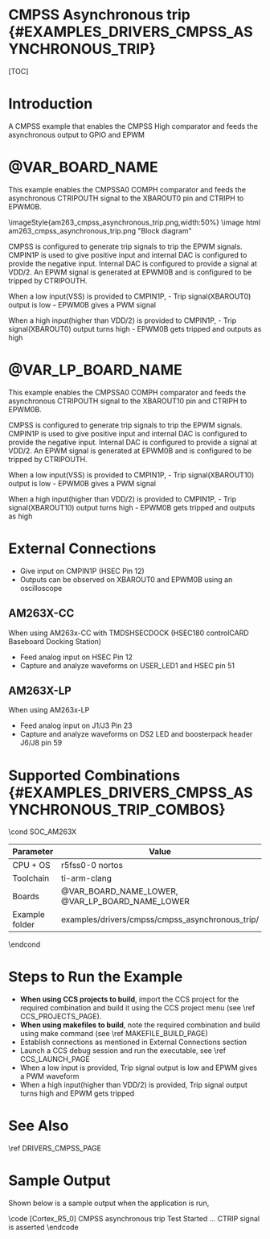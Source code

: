 # CMPSS Asynchronous trip {#EXAMPLES_DRIVERS_CMPSS_ASYNCHRONOUS_TRIP}

[TOC]

# Introduction


A CMPSS example that enables the CMPSS High comparator and feeds the
asynchronous output to GPIO and EPWM

# @VAR_BOARD_NAME
This example enables the CMPSSA0 COMPH comparator and feeds the asynchronous
CTRIPOUTH signal to the XBAROUT0 pin and CTRIPH to EPWM0B.

\imageStyle{am263_cmpss_asynchronous_trip.png,width:50%}
\image html am263_cmpss_asynchronous_trip.png "Block diagram"

CMPSS is configured to generate trip signals to trip the EPWM signals.
CMPIN1P is used to give positive input and internal DAC is configured 
to provide the negative input. Internal DAC is configured to provide a
signal at VDD/2. An EPWM signal is generated at EPWM0B and is configured
to be tripped by CTRIPOUTH.

When a low input(VSS) is provided to CMPIN1P,
    - Trip signal(XBAROUT0) output is low
    - EPWM0B gives a PWM signal

When a high input(higher than VDD/2) is provided to CMPIN1P,
    - Trip signal(XBAROUT0) output turns high
    - EPWM0B gets tripped and outputs as high


# @VAR_LP_BOARD_NAME
This example enables the CMPSSA0 COMPH comparator and feeds the asynchronous
CTRIPOUTH signal to the XBAROUT10 pin and CTRIPH to EPWM0B.

CMPSS is configured to generate trip signals to trip the EPWM signals.
CMPIN1P is used to give positive input and internal DAC is configured
to provide the negative input. Internal DAC is configured to provide a
signal at VDD/2. An EPWM signal is generated at EPWM0B and is configured
to be tripped by CTRIPOUTH.

When a low input(VSS) is provided to CMPIN1P,
    - Trip signal(XBAROUT10) output is low
    - EPWM0B gives a PWM signal

When a high input(higher than VDD/2) is provided to CMPIN1P,
    - Trip signal(XBAROUT10) output turns high
    - EPWM0B gets tripped and outputs as high

# External Connections
 - Give input on CMPIN1P (HSEC Pin 12)
 - Outputs can be observed on XBAROUT0 and EPWM0B using an oscilloscope
 
## AM263X-CC
When using AM263x-CC with TMDSHSECDOCK (HSEC180 controlCARD Baseboard Docking Station)
- Feed analog input on HSEC Pin 12
- Capture and analyze waveforms on USER_LED1 and HSEC pin 51

## AM263X-LP
When using AM263x-LP
- Feed analog input on J1/J3 Pin 23
- Capture and analyze waveforms on DS2 LED and boosterpack header J6/J8 pin 59

# Supported Combinations {#EXAMPLES_DRIVERS_CMPSS_ASYNCHRONOUS_TRIP_COMBOS}

\cond SOC_AM263X

 Parameter      | Value
 ---------------|-----------
 CPU + OS       | r5fss0-0 nortos
 Toolchain      | ti-arm-clang
 Boards         | @VAR_BOARD_NAME_LOWER, @VAR_LP_BOARD_NAME_LOWER
 Example folder | examples/drivers/cmpss/cmpss_asynchronous_trip/

\endcond

# Steps to Run the Example

- **When using CCS projects to build**, import the CCS project for the required combination
  and build it using the CCS project menu (see \ref CCS_PROJECTS_PAGE).
- **When using makefiles to build**, note the required combination and build using
  make command (see \ref MAKEFILE_BUILD_PAGE)
- Establish connections as mentioned in External Connections section
- Launch a CCS debug session and run the executable, see \ref CCS_LAUNCH_PAGE
- When a low input is provided, Trip signal output is low and EPWM gives a PWM waveform
- When a high input(higher than VDD/2) is provided, Trip signal output turns high and EPWM gets tripped

# See Also

\ref DRIVERS_CMPSS_PAGE

# Sample Output

Shown below is a sample output when the application is run,

\code
[Cortex_R5_0] CMPSS asynchronous trip Test Started ...
CTRIP signal is asserted 
\endcode


